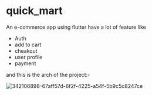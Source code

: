 # quick_mart

An e-commerce app using flutter have a lot of feature like 
- Auth
- add to cart
- cheakout
- user profile
- payment

and this is the arch of the project:-

![342106898-67aff57d-6f2f-4225-a54f-5b9c5c8247ce](https://github.com/user-attachments/assets/b7bb8411-7ea2-4778-b5f0-b7a8e743429d)

